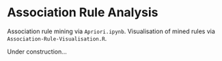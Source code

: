 # Association Rule Analysis

Association rule mining via `Apriori.ipynb`.
Visualisation of mined rules via `Association-Rule-Visualisation.R`.

Under construction...